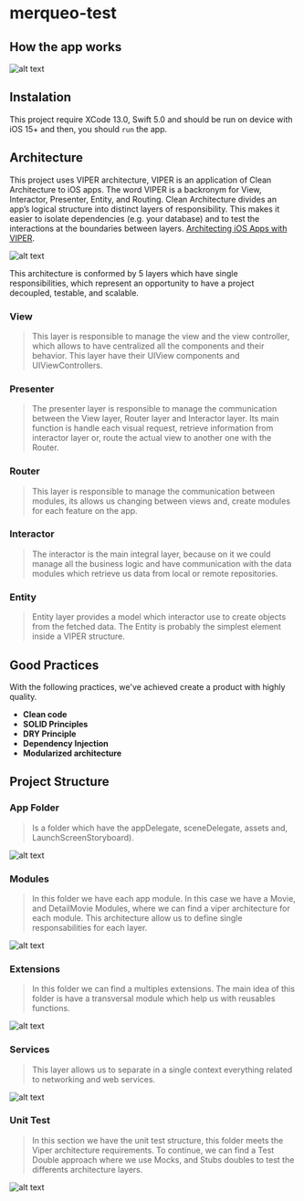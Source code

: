 # merqueo-test

## How the app works

![alt text](https://github.com/brayammora/merqueo-test/blob/main/Screenshots/AppWorking.gif)

## Instalation
This project require XCode 13.0, Swift 5.0 and should be run on device with iOS 15+ and then, you should `run` the app.

## Architecture
This project uses VIPER architecture, VIPER is an application of Clean Architecture to iOS apps. The word VIPER is a backronym for View, Interactor, Presenter, Entity, and Routing. Clean Architecture divides an app’s logical structure into distinct layers of responsibility. This makes it easier to isolate dependencies (e.g. your database) and to test the interactions at the boundaries between layers. [Architecting iOS Apps with VIPER](https://www.objc.io/issues/13-architecture/viper/).

![alt text](https://miro.medium.com/max/1021/1*6W73TuYu1DWi9JY4_Uh8aA.png)

This architecture is conformed by 5 layers which have single responsibilities, which represent an opportunity to have a project decoupled, testable, and scalable.

### View
> This layer is responsible to manage the view and the view controller, which allows to have centralized all the components and their behavior. This layer have their UIView components and UIViewControllers.

### Presenter
> The presenter layer is responsible to manage the communication between the View layer, Router layer and Interactor layer. Its main function is handle each visual request, retrieve information from interactor layer or, route the actual view to another one with the Router.

### Router
> This layer is responsible to manage the communication between modules, its allows us changing between views and, create modules for each feature on the app.

### Interactor
> The interactor is the main integral layer, because on it we could manage all the business logic and have communication with the data modules which retrieve us data from local or remote repositories.

### Entity 
> Entity layer provides a model which interactor use to create objects from the fetched data. The Entity is probably the simplest element inside a VIPER structure.

## Good Practices
With the following practices, we've achieved create a product with highly quality.
- **Clean code**
- **SOLID Principles**
- **DRY Principle**
- **Dependency Injection**
- **Modularized architecture**

## Project Structure

### App Folder
> Is a folder which have the appDelegate, sceneDelegate, assets and, LaunchScreenStoryboard).

![alt text](https://github.com/brayammora/merqueo-tes/blob/main/Screenshots/AppCapture.png)

### Modules
> In this folder we have each app module. In this case we have a Movie, and DetailMovie Modules, where we can find a viper architecture for each module. This architecture allow us to define single responsabilities for each layer.

![alt text](https://github.com/brayammora/merqueo-tes/blob/main/Screenshots/ModulesCapture.png)

### Extensions
> In this folder we can find a multiples extensions. The main idea of this folder is have a transversal module which help us with reusables functions.

![alt text](https://github.com/brayammora/merqueo-tes/blob/main/Screenshots/ExtensionsCapture.png)

### Services
> This layer allows us to separate in a single context everything related to networking and web services.

![alt text](https://github.com/brayammora/merqueo-tes/blob/main/Screenshots/ServicesCapture.png)

### Unit Test
> In this section we have the unit test structure, this folder meets the Viper architecture requirements. To continue, we can find a Test Double approach where we use Mocks, and Stubs doubles to test the differents architecture layers.

![alt text](https://github.com/brayammora/merqueo-tes/blob/main/Screenshots/UnitTestCapture.png)

